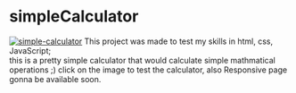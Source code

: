 # simpleCalculator
<a href="https://simplecalculator2021.netlify.app/">
<img src="https://i.ibb.co/zntvByx/Screen-Shot-1442-06-04-at-5-48-30-AM.png" alt="simple-calculator" border="0" ></a>
This project was made to test my skills in html, css, JavaScript;<br> this is a pretty simple calculator that would calculate simple mathmatical operations ;)
click on the image to test the calculator, also Responsive page gonna be available soon.
